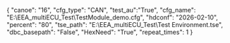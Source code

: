 {
        "canoe": "16",
        "cfg_type": "CAN",
        "test_au":"True",
        "cfg_name": "E:\\EEA_multiECU_Test\\TestModule_demo.cfg",
        "hdconf": "2026-02-10",
        "percent": "80",
        "tse_path": "E:\\EEA_multiECU_Test\\Test Environment.tse",
        "dbc_basepath": "False",
        "HexNeed": "True",
        "repeat_times": 1
    }
